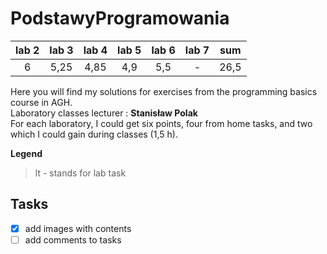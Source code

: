# PodstawyProgramowania
lab 2 | lab 3| lab 4 | lab 5 | lab 6 | lab 7 | sum
:----:| :---:| :----:|:-----:|:-----:|:----: | :--:
6     | 5,25 | 4,85  | 4,9   | 5,5   | -     | 26,5



Here you will find my solutions for exercises from the programming basics course in AGH. \
Laboratory classes lecturer : **Stanisław Polak** \
For each laboratory, I could get six points, four from home tasks, and two which I could gain during classes (1,5 h).

__Legend__
> lt - stands for lab task

## Tasks 
- [x] add images with contents
- [ ] add comments to tasks
